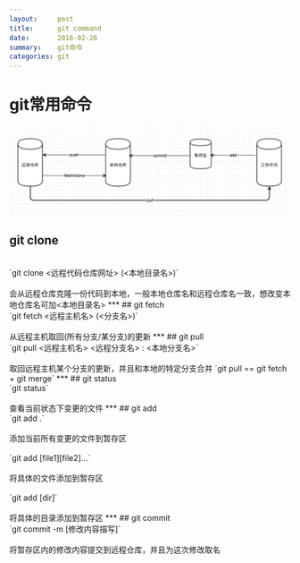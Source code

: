 ```yaml
---
layout:     post
title:      git command
date:       2016-02-28
summary:    git命令
categories: git
---
```

# git常用命令
![git work](../images/git_work.png)
## git clone 
<br>
`git clone <远程代码仓库网址> (<本地目录名>)`
<br><br>
会从远程仓库克隆一份代码到本地，一般本地仓库名和远程仓库名一致，想改变本地仓库名可加<本地目录名>
***
## git fetch
<br>
`git fetch <远程主机名> (<分支名>)`
<br><br>
从远程主机取回(所有分支/某分支)的更新
***
## git pull
<br>
`git pull <远程主机名> <远程分支名> : <本地分支名>`
<br><br>
取回远程主机某个分支的更新，并且和本地的特定分支合并
`git pull == git fetch + git merge`
***
## git status
<br>
`git status`
<br><br>
查看当前状态下变更的文件
***
## git add
<br>
`git add .`
<br><br>
添加当前所有变更的文件到暂存区
<br><br>
`git add [file1][file2]...`
<br><br>
将具体的文件添加到暂存区
<br><br>
`git add [dir]`
<br><br>
将具体的目录添加到暂存区
***
## git commit 
<br>
`git commit -m [修改内容描写]`
<br><br>
将暂存区内的修改内容提交到远程仓库，并且为这次修改取名
